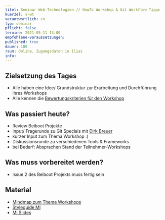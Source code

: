 ```yaml
---
titel: Seminar Web-Technologien // HowTo Workshop & Git Workflow Tipps …
kuerzel: s-wt
verantwortlich: cn
typ: seminar
pflicht: false
termine: 2021-05-11 13:00
empfohlene-voraussetzungen: 
published: true
dauer: 180
raum: Online, Zugangsdaten im Ilias
info: 
---
```


## Zielsetzung des Tages
- Alle haben eine Idee/ Grundstruktur zur Erarbeitung und Durchführung ihres Workshops
- Alle kennen die [Bewertungskriterien für den Workshop](https://th-koeln.github.io/mi-master-wtw/bewertungskriterien/#workshop)

## Was passiert heute?
- Review Beiboot Projekte
- Input/ Fragerunde zu Git Specials mit [Dirk Breuer](https://codelater.de/)
- kurzer Input zum Thema Workshop :)
- Diskussionsrunde zu verschiedenen Tools & Frameworks
- bei Bedarf: Absprachen Stand der Teilnehmer-Workshops

## Was muss vorbereitet werden?
- Issue 2 des Beiboot Projekts muss fertig sein

## Material
- [Mindmap zum Thema Workshops](../../../material/web-technologien/gedanken-zum-workshopping.pdf)
- [Styleguide MI](https://www.medieninformatik.th-koeln.de/tools/styleguide/)
- [Mi Slides](https://github.com/cnoss/mi-slides)
